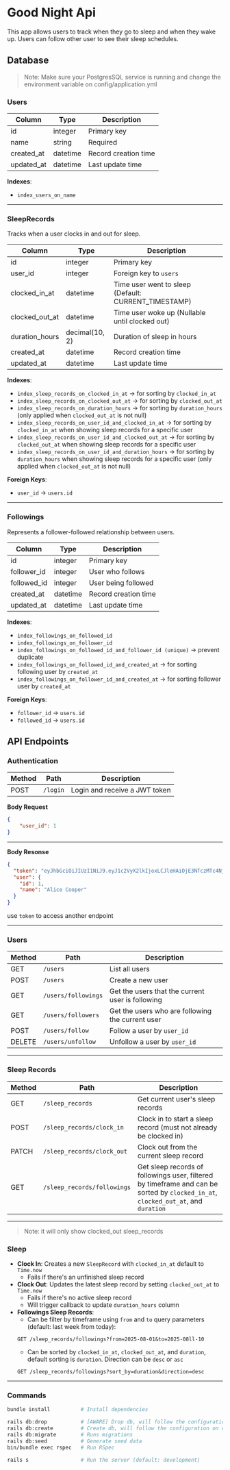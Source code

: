 # Good Night Api

This app allows users to track when they go to sleep and when they wake up. Users can follow other user to see their sleep schedules.

## Database
>Note:
Make sure your PostgresSQL service is running and change the environment variable on config/application.yml

### **Users**
| Column      | Type     | Description           |
|-------------|----------|-----------------------|
| id          | integer  | Primary key           |
| name        | string   | Required              |
| created_at  | datetime | Record creation time  |
| updated_at  | datetime | Last update time      |

**Indexes**:
- `index_users_on_name`

---

### **SleepRecords**
Tracks when a user clocks in and out for sleep.

| Column         | Type     | Description                              |
|----------------|----------|------------------------------------------|
| id             | integer  | Primary key                              |
| user_id        | integer  | Foreign key to `users`                   |
| clocked_in_at  | datetime | Time user went to sleep (Default: CURRENT_TIMESTAMP)       |
| clocked_out_at | datetime | Time user woke up (Nullable until clocked out) |
| duration_hours | decimal(10, 2) | Duration of sleep in hours |
| created_at     | datetime | Record creation time                     |
| updated_at     | datetime | Last update time                         |

**Indexes**:
- `index_sleep_records_on_clocked_in_at` -> for sorting by `clocked_in_at`
- `index_sleep_records_on_clocked_out_at` -> for sorting by `clocked_out_at`
- `index_sleep_records_on_duration_hours` -> for sorting by `duration_hours` (only applied when `clocked_out_at` is not null)
- `index_sleep_records_on_user_id_and_clocked_in_at` -> for sorting by `clocked_in_at` when showing sleep records for a specific user
- `index_sleep_records_on_user_id_and_clocked_out_at` -> for sorting by `clocked_out_at` when showing sleep records for a specific user
- `index_sleep_records_on_user_id_and_duration_hours` -> for sorting by `duration_hours` when showing sleep records for a specific user (only applied when `clocked_out_at` is not null)

**Foreign Keys**:
- `user_id` -> `users.id`

---

### **Followings**
Represents a follower-followed relationship between users.

| Column       | Type     | Description                    |
|--------------|----------|--------------------------------|
| id           | integer  | Primary key                    |
| follower_id  | integer  | User who follows               |
| followed_id  | integer  | User being followed            |
| created_at   | datetime | Record creation time           |
| updated_at   | datetime | Last update time               |

**Indexes**:
- `index_followings_on_followed_id` 
- `index_followings_on_follower_id` 
- `index_followings_on_followed_id_and_follower_id (unique)` -> prevent duplicate
- `index_followings_on_followed_id_and_created_at` -> for sorting following user by `created_at`
- `index_followings_on_follower_id_and_created_at` -> for sorting follower user by `created_at`

**Foreign Keys**:
- `follower_id` -> `users.id`
- `followed_id` -> `users.id`

## API Endpoints

### Authentication

| Method | Path     | Description                    |
|--------|----------|--------------------------------|
| POST   | `/login` | Login and receive a JWT token  |

**Body Request**
```json
{
    "user_id": 1
}
```
---
**Body Resonse**
```json
{
  "token": "eyJhbGciOiJIUzI1NiJ9.eyJ1c2VyX2lkIjoxLCJleHAiOjE3NTczMTc4NjB9.kQ62BprQyV6uNIdcBbupoq2qBs5QdDQbDWPYPGirYiE",
  "user": {
    "id": 1,
    "name": "Alice Cooper"
  }
}
```
use `token` to access another endpoint

---
### Users

| Method | Path                    | Description                                     |
|--------|-------------------------|-------------------------------------------------|
| GET    | `/users`                | List all users                                  |
| POST   | `/users`                | Create a new user                               |
| GET    | `/users/followings`     | Get the users that the current user is following |
| GET    | `/users/followers`      | Get the users who are following the current user |
| POST   | `/users/follow`     | Follow a user by `user_id`                            |
| DELETE | `/users/unfollow`   | Unfollow a user by `user_id`                           |

---

### Sleep Records

| Method | Path                          | Description                                                          |
|--------|-------------------------------|----------------------------------------------------------------------|
| GET    | `/sleep_records`              | Get current user's sleep records                                     |
| POST   | `/sleep_records/clock_in`     | Clock in to start a sleep record (must not already be clocked in)    |
| PATCH  | `/sleep_records/clock_out`    | Clock out from the current sleep record                              |
| GET    | `/sleep_records/followings`   | Get sleep records of followings user, filtered by timeframe and can be sorted by `clocked_in_at`, `clocked_out_at`, and `duration` |
---

>Note:
it will only show clocked_out sleep_records

### Sleep

- **Clock In**: Creates a new `SleepRecord` with `clocked_in_at` default to `Time.now`
    - Fails if there's an unfinished sleep record
- **Clock Out**: Updates the latest sleep record by setting `clocked_out_at` to `Time.now`
    - Fails if there's no active sleep record
    - Will trigger callback to update `duration_hours` column
- **Followings Sleep Records**:
    - Can be filter by timeframe using `from` and `to` query parameters (default: last week from today):
    ```
    GET /sleep_records/followings?from=2025-08-01&to=2025-08ll-10
    ```
    - Can be sorted by `clocked_in_at`, `clocked_out_at`, and `duration`, default sorting is `duration`. Direction can be `desc` or `asc`
     ```
    GET /sleep_records/followings?sort_by=duration&direction=desc
    ```

---

### Commands

```bash
bundle install          # Install dependencies

rails db:drop           # [AWARE] Drop db, will follow the configuration on database.yml
rails db:create         # Create db, will follow the configuration on database.yml
rails db:migrate        # Runs migrations
rails db:seed           # Generate seed data
bin/bundle exec rspec   # Run RSpec 

rails s                 # Run the server (default: development)
```
